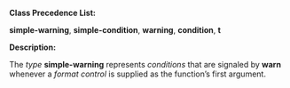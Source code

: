  

**Class Precedence List:** 

**simple-warning**, **simple-condition**, **warning**, **condition**, **t** 

**Description:** 

The *type* **simple-warning** represents *conditions* that are signaled by **warn** whenever a *format control* is supplied as the function’s first argument. 



 

 

